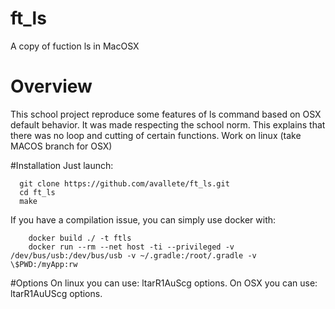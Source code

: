 # ft_ls
A copy of fuction ls in MacOSX
# Overview
This school project reproduce some features of ls command based on OSX default behavior.
It was made respecting the school norm. This explains that there was no loop and cutting of certain functions.
Work on linux (take MACOS branch for OSX)

#Installation
Just launch:
```
  git clone https://github.com/avallete/ft_ls.git
  cd ft_ls
  make
```

If you have a compilation issue, you can simply use docker with:
```
	docker build ./ -t ftls
	docker run --rm --net host -ti --privileged -v /dev/bus/usb:/dev/bus/usb -v ~/.gradle:/root/.gradle -v \$PWD:/myApp:rw
```

#Options
On linux you can use: ltarR1AuScg options.
On OSX you can use: ltarR1AuUScg options.
